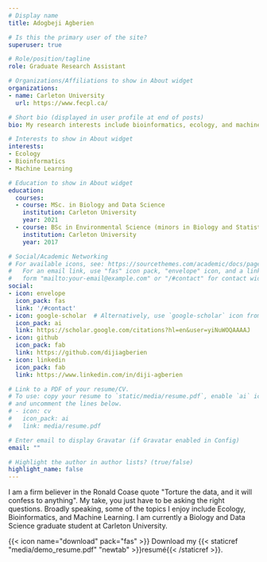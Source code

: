 ```yaml
---
# Display name
title: Adogbeji Agberien

# Is this the primary user of the site?
superuser: true

# Role/position/tagline
role: Graduate Research Assistant

# Organizations/Affiliations to show in About widget
organizations:
- name: Carleton University
  url: https://www.fecpl.ca/

# Short bio (displayed in user profile at end of posts)
bio: My research interests include bioinformatics, ecology, and machine learning.

# Interests to show in About widget
interests:
- Ecology
- Bioinformatics
- Machine Learning

# Education to show in About widget
education:
  courses:
  - course: MSc. in Biology and Data Science
    institution: Carleton University
    year: 2021
  - course: BSc in Environmental Science (minors in Biology and Statistics)
    institution: Carleton University
    year: 2017

# Social/Academic Networking
# For available icons, see: https://sourcethemes.com/academic/docs/page-builder/#icons
#   For an email link, use "fas" icon pack, "envelope" icon, and a link in the
#   form "mailto:your-email@example.com" or "/#contact" for contact widget.
social:
- icon: envelope
  icon_pack: fas
  link: '/#contact'
- icon: google-scholar  # Alternatively, use `google-scholar` icon from `ai` icon pack
  icon_pack: ai
  link: https://scholar.google.com/citations?hl=en&user=yiNuWOQAAAAJ
- icon: github
  icon_pack: fab
  link: https://github.com/dijiagberien
- icon: linkedin
  icon_pack: fab
  link: https://www.linkedin.com/in/diji-agberien

# Link to a PDF of your resume/CV.
# To use: copy your resume to `static/media/resume.pdf`, enable `ai` icons in `params.toml`, 
# and uncomment the lines below.
# - icon: cv
#   icon_pack: ai
#   link: media/resume.pdf

# Enter email to display Gravatar (if Gravatar enabled in Config)
email: ""

# Highlight the author in author lists? (true/false)
highlight_name: false
---
```


I am a firm believer in the Ronald Coase quote "Torture  the data, and it will confess to anything". My take, you just have to be asking the right questions. Broadly speaking, some of the topics I enjoy include Ecology, Bioinformatics, and Machine Learning. I am currently a Biology and Data Science graduate student at Carleton University.

{{< icon name="download" pack="fas" >}} Download my {{< staticref "media/demo_resume.pdf" "newtab" >}}resumé{{< /staticref >}}.
